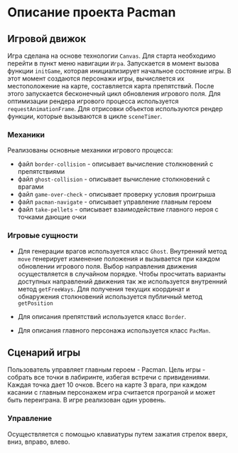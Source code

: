 # Описание проекта Pacman

## Игровой движок

Игра сделана на основе технологии `Canvas`. Для старта необходимо перейти в пункт меню навигации `Игра`. Запускается в момент вызова функции `initGame`, которая инициализирует начальное состояние игры. В этот момент создаются персонажи игры, вычисляется их местоположение на карте, составляется карта препятствий.
После этого запускается бесконечный цикл обновления игрового поля. Для оптимизации рендера игрового процесса используется `requestAnimationFrame`.
Для отрисовки объектов используются рендер функции, которые вызываются в цикле `sceneTimer`.

### Механики

Реализованы основные механики игрового процесса:

- файл `border-collision` - описывает вычисление столкновений с препятствиями
- файл `ghost-collision` - описывает вычисление столкновений с врагами
- файл `game-over-check` - описывает проверку условия проигрыша
- файл `pacman-navigate` - описывает управление главным героем
- файл `take-pellets` - описывает взаимодействие главного нероя с точками дающие очки

### Игровые сущности

- Для генерации врагов используется класс `Ghost`. Внутренний метод `move` генерирует изменение положения и вызывается при каждом обновлении игрового поля. Выбор направления движения осуществляется в случайном порядке. Чтобы просчитать варианты доступных направлений движения так же используется внутренний метод `getFreeWays`. Для получения текущих координат и обнаружения столкновений используется публичный метод `getPosition`

- Для описания препятствий используется класс `Border`.

- Для описания главного персонажа используется класс `PacMan`.

## Сценарий игры

Пользователь управляет главным героем - Pacman. Цель игры - собрать все точки в лабиринте, избегая встречи с привидениями. Каждая точка дает 10 очков. Всего на карте 3 врага, при каждом касании с главным персонажем игра считается програной и может быть переиграна. В игре реализован один уровень.

### Управление

Осуществляется с помощью клавиатуры путем зажатия стрелок вверх, вниз, вправо, влево.
